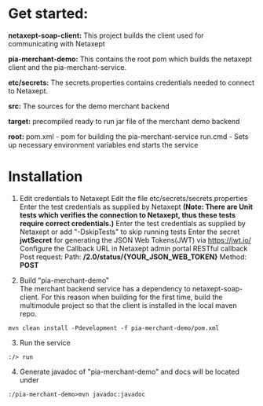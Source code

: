 # Get started:
**netaxept-soap-client:**
	This project builds the client used for communicating with Netaxept
	
**pia-merchant-demo:**
	This contains the root pom which builds the netaxept client and the pia-merchant-service.

**etc/secrets:**
	The secrets.properties contains credentials needed to connect to Netaxept. 

**src:**
	The sources for the demo merchant backend
	
**target:**
	precompiled ready to run jar file of the merchant demo backend
	
**root:**
	pom.xml	- pom for building the pia-merchant-service
	run.cmd - Sets up necessary environment variables end starts the service
	
# Installation
1) Edit credentials to Netaxept
   Edit the file etc/secrets/secrets.properties
   Enter the test credentials as supplied by Netaxept **(Note: There are Unit tests which verifies the connection to Netaxept, thus these tests require correct credentials.)**
   Enter the test credentials as supplied by Netaxept or add "-DskipTests" to skip running tests 
   Enter the secret **jwtSecret** for generating the JSON Web Tokens(JWT) via https://jwt.io/
   Configure the Callback URL in Netaxept admin portal 
   RESTful callback Post request: Path: **/2.0/status/{YOUR_JSON_WEB_TOKEN}** Method: **POST**


2) Build "pia-merchant-demo"  
The merchant backend service has a dependency to netaxept-soap-client. For this reason when building for the first time,
build the multimodule project so that the client is installed in the local maven repo.
 
```
mvn clean install -Pdevelopment -f pia-merchant-demo/pom.xml
```

3) Run the service
```
:/> run
```

4) Generate javadoc of "pia-merchant-demo" and docs will be located under 
```
:/pia-merchant-demo>mvn javadoc:javadoc
